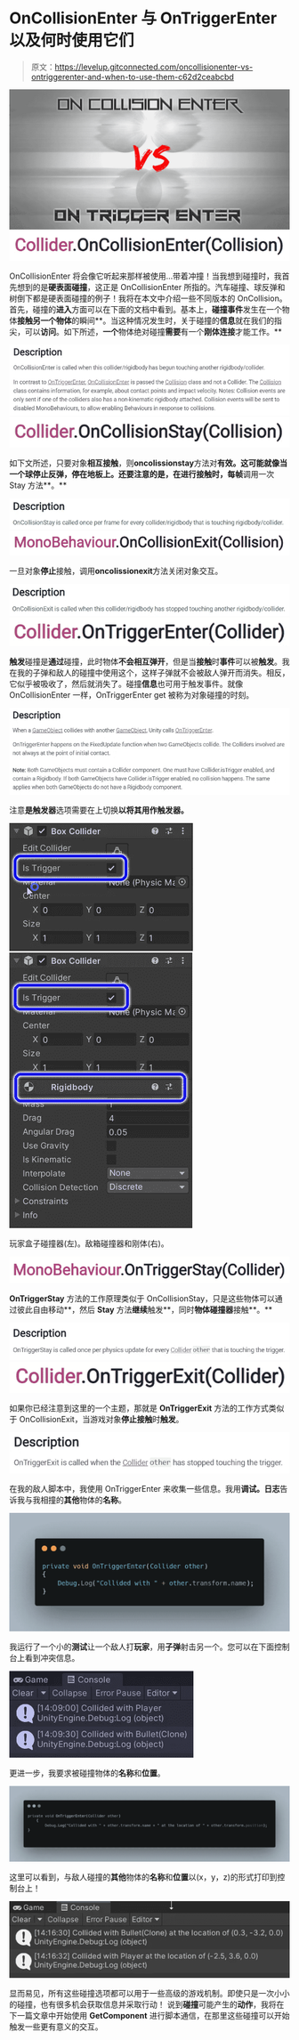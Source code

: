 # OnCollisionEnter 与 OnTriggerEnter 以及何时使用它们

> 原文：<https://levelup.gitconnected.com/oncollisionenter-vs-ontriggerenter-and-when-to-use-them-c62d2ceabcbd>

![](img/6b0a94ccdd0c3f6e8852048856d6e4e5.png)![](img/dc973c6b4a0077676a9ffc47252c2d8d.png)

OnCollisionEnter 将会像它听起来那样被使用…带着冲撞！当我想到碰撞时，我首先想到的是**硬表面碰撞**，这正是 OnCollisionEnter 所指的。汽车碰撞、球反弹和树倒下都是硬表面碰撞的例子！我将在本文中介绍一些不同版本的 OnCollision。首先，碰撞的**进入**方面可以在下面的文档中看到。基本上，**碰撞事件**发生在一个物体**接触另一个物体**的瞬间**。当这种情况发生时，关于碰撞的**信息**就在我们的指尖，可以**访问**。如下所述，**一个**物体绝对碰撞**需要**有一个**刚体连接**才能工作。**

![](img/b7d083fedf8810a7352e514d50a49f9f.png)![](img/e6fe2a84ac43c9a82420e2ffac8f69ab.png)

如下文所述，只要对象**相互接触**，则**oncolissionstay**方法对**有效。这可能就像当一个球停止反弹，停在地板上。还要注意的是，在进行接触时，每帧**调用一次 Stay 方法**。**

![](img/21077bdabf6cc1924e8668431ca5e334.png)![](img/40219385d323e180f5058bd6e58a58c8.png)

一旦对象**停止**接触，调用**oncolissionexit**方法关闭对象交互。

![](img/2b6cae3988d90eb4a153adceda33877c.png)![](img/d9daa3ccdab358876298327ba1186ca6.png)

**触发**碰撞是**通过**碰撞，此时物体**不会相互弹开**，但是当**接触**时**事件**可以被**触发**。我在我的子弹和敌人的碰撞中使用这个，这样子弹就不会被敌人弹开而消失。相反，它似乎被吸收了，然后就消失了。碰撞**信息**也可用于触发事件。就像 OnCollisionEnter 一样，OnTriggerEnter get 被称为对象碰撞的时刻。

![](img/1e9496f783881cc6d005da07b7a112de.png)

注意**是触发器**选项需要在上切换**以将其用作触发器。**

![](img/4327e922246bf861662642bd3f3c06c2.png)![](img/f8d18fd477a3c60b59280d463767c22c.png)

玩家盒子碰撞器(左)。敌箱碰撞器和刚体(右)。

![](img/f9858676a987e44b7a33f7930a35e03b.png)

**OnTriggerStay** 方法的工作原理类似于 OnCollisionStay，只是这些物体可以通过彼此自由移动**，然后 **Stay** 方法**继续**触发**，同时**物体碰撞器**接触**。**

![](img/670fd05a9fa411ecff8a53e3ab95027b.png)![](img/91c4683d98111e96f3d6a7a4c2fb668d.png)

如果你已经注意到这里的一个主题，那就是 **OnTriggerExit** 方法的工作方式类似于 OnCollisionExit，当游戏对象**停止接触**时**触发**。

![](img/19ea99e771d25b26023ef77f816d6535.png)

在我的敌人脚本中，我使用 OnTriggerEnter 来收集一些信息。我用**调试。日志**告诉我与我相撞的**其他**物体的**名称**。

![](img/90ef298b865a8f4a7df701eeaa4ef06f.png)

我运行了一个小的**测试**让一个敌人打**玩家**，用**子弹**射击另一个。您可以在下面控制台上看到冲突信息。

![](img/45fca102bc23ca9c4ccbe2af31ab82bf.png)

更进一步，我要求被碰撞物体的**名称**和**位置**。

![](img/06ead0c7ecaa8ad019fd0728a0847633.png)

这里可以看到，与敌人碰撞的**其他**物体的**名称**和**位置**以(x，y，z)的形式打印到控制台上！

![](img/cb1bfe533886bfce955c59422d338134.png)

显而易见，所有这些碰撞选项都可以用于一些高级的游戏机制。即使只是一次小小的碰撞，也有很多机会获取信息并采取行动！
说到**碰撞**可能产生的**动作**，我将在下一篇文章中开始使用 **GetComponent** 进行脚本通信，在那里这些碰撞可以开始触发一些更有意义的交互。